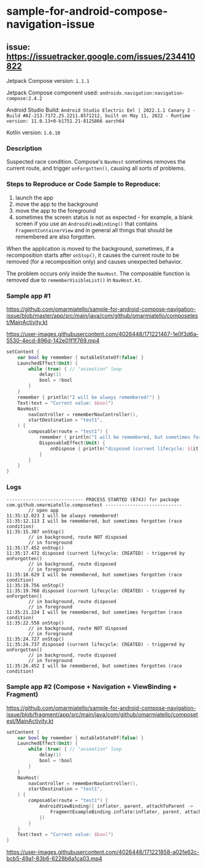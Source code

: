 # sample-for-android-compose-navigation-issue

## issue: https://issuetracker.google.com/issues/234410822

Jetpack Compose version: `1.1.1`

Jetpack Compose component used: `androidx.navigation:navigation-compose:2.4.2`

Android Studio Build: `Android Studio Electric Eel | 2022.1.1 Canary 2 - Build #AI-213.7172.25.2211.8571212, built on May 11, 2022 - Runtime version: 11.0.13+0-b1751.21-8125866 aarch64`

Kotlin version: `1.6.10`

### Description
Suspected race condition. Compose's `NavHost` sometimes removes the current route, and trigger `onForgotten()`, causing all sorts of problems.

### Steps to Reproduce or Code Sample to Reproduce:
1. launch the app
2. move the app to the background
3. move the app to the foreground
4. sometimes the screen status is not as expected - for example, a blank screen if you use an `AndroidViewBinding()` that contains `FragmentContainerView` and in general all things that should be remembered are also forgotten.

When the application is moved to the background, sometimes, if a recomposition starts after `onStop()`, it causes the current route to be removed (for a recomposition only) and causes unexpected behavior.

The problem occurs only inside the `NavHost`.
The composable function is removed due to `rememberVisibleList()` in `NavHost.kt`.

### Sample app #1
https://github.com/omarmiatello/sample-for-android-compose-navigation-issue/blob/master/app/src/main/java/com/github/omarmiatello/composetest/MainActivity.kt

https://user-images.githubusercontent.com/4026448/171221467-1e0f3d6a-5530-4ecd-896d-142e01f1f769.mp4

```kotlin
setContent {
    var bool by remember { mutableStateOf(false) }
    LaunchedEffect(Unit) {
        while (true) { // "animation" loop
            delay(1)
            bool = !bool
        }
    }
    remember { println("I will be always remembered!") }
    Text(text = "Current value: $bool")
    NavHost(
        navController = rememberNavController(),
        startDestination = "test1",
    ) {
        composable(route = "test1") {
            remember { println("I will be remembered, but sometimes forgotten (race condition)") }
            DisposableEffect(Unit) {
                onDispose { println("disposed (current lifecycle: ${it.lifecycle.currentState}) - triggered by onForgotten()") }
            }
        }
    }
}
```

### Logs
```
---------------------------- PROCESS STARTED (8743) for package com.github.omarmiatello.composetest ----------------------------
        // open app
11:35:12.023 I will be always remembered!
11:35:12.113 I will be remembered, but sometimes forgotten (race condition)
11:35:15.307 onStop()
        // in background, route NOT disposed
        // in foreground
11:35:17.452 onStop()
11:35:17.472 disposed (current lifecycle: CREATED) - triggered by onForgotten()
        // in background, route disposed
        // in foreground
11:35:18.629 I will be remembered, but sometimes forgotten (race condition)
11:35:19.756 onStop()
11:35:19.768 disposed (current lifecycle: CREATED) - triggered by onForgotten()
        // in background, route disposed
        // in foreground
11:35:21.224 I will be remembered, but sometimes forgotten (race condition)
11:35:22.558 onStop()
        // in background, route NOT disposed
        // in foreground
11:35:24.727 onStop()
11:35:24.737 disposed (current lifecycle: CREATED) - triggered by onForgotten()
        // in background, route disposed
        // in foreground
11:35:26.452 I will be remembered, but sometimes forgotten (race condition)
```

### Sample app #2 (Compose + Navigation + ViewBinding + Fragment)
https://github.com/omarmiatello/sample-for-android-compose-navigation-issue/blob/fragment/app/src/main/java/com/github/omarmiatello/composetest/MainActivity.kt

```kotlin
setContent {
    var bool by remember { mutableStateOf(false) }
    LaunchedEffect(Unit) {
        while (true) { // "animation" loop
            delay(1)
            bool = !bool
        }
    }
    NavHost(
        navController = rememberNavController(),
        startDestination = "test1",
    ) {
        composable(route = "test1") {
            AndroidViewBinding({ inflater, parent, attachToParent ->
                FragmentExampleBinding.inflate(inflater, parent, attachToParent)
            })
        }
    }
    Text(text = "Current value: $bool")
}
```

https://user-images.githubusercontent.com/4026448/171221858-a02fe62c-bcb5-49a1-83b6-6228b6a1ca03.mp4
